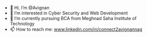 - 👋 Hi, I’m @Avignan
- 👀 I’m interested in Cyber Security and Web Development
- 🌱 I’m currently pursuing BCA from Meghnad Saha Institute of Technology
- 📫 How to reach me: www.linkedin.com/in/connect2avignannag

